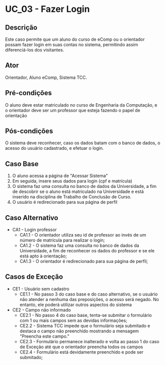 # UC_03 - Fazer Login

## Descrição
Este caso permite que um aluno do curso de eComp ou o orientador possam fazer login em suas contas no sistema, permitindo assim diferenciá-los dos visitantes.  
## Ator
Orientador, Aluno eComp, Sistema TCC.
## Pré-condições
O aluno deve estar matriculado no curso de Engenharia da Computação, e o orientador deve ser um professor que esteja fazendo o papel de orientação
## Pós-condições
O sistema deve reconhecer, caso os dados batam com o banco de dados, o acesso do usuário cadastrado, e efetuar o login.
## Caso Base
1. O aluno acessa a página de "Acessar Sistema"
2. Em seguida, insere seus dados para login (cpf e matrícula)
3. O sistema faz uma consulta no banco de dados da Universidade, a fim de descobrir se o aluno está matriculado na Universidade e está inserido na disciplina de Trabalho de Conclusão de Curso.
4. O usuário é redirecionado para sua página de perfil
## Caso Alternativo
* CA1 - Login professor
    * CA1.1 - O orientador utiliza seu id de professor ao invés de um número de matrícula para realizar o login;
    * CA1.2 - O sistema faz uma consulta no banco de dados da Universidade, a fim de reconhecer os dados do professor e se ele está apto à orientação;  
    * CA1.3 - O orientador é redirecionado para sua página de perfil;
## Casos de Exceção
* CE1 - Usuário sem cadastro  
    * CE1.1 - No passo 3 do caso base e do caso alternativo, se o usuário não atender a nenhuma das preposições, o acesso será negado. No entanto, ele poderá utilizar outros aspectos do sistema
* CE2 - Campo não informado
  * CE2.1 - No passo 4 do caso base, tenta-se submitar o formulário com 1 ou mais campos sem as devidas informações;
  * CE2.2 - Sistema TCC impede que o formulário seja submitado e destaca o campo não preenchido mostrando a mensagem "Preencha este campo."
  * CE2.3 - Formulário permanece inalterado e volta ao passo 1 do caso de Exceção até que o orientador preencha todos os campos
  * CE2.4 - Formulário está devidamente preenchido e pode ser submitado;